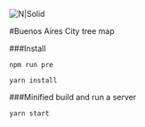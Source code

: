 ![N|Solid](https://i.imgur.com/HdH6hBR.png)



#Buenos Aires City tree map


###Install

`npm run pre`

`yarn install`

###Minified build and run a server

`yarn start`